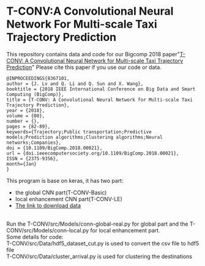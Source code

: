 # T-CONV:A Convolutional Neural Network For Multi-scale Taxi Trajectory Prediction
This repository contains data and code for our Bigcomp 2018 paper"[T-CONV: A Convolutional Neural Network for Multi-scale Taxi Trajectory Prediction](https://arxiv.org/abs/1611.07635)"
Please cite this paper if you use our code or data.
```
@INPROCEEDINGS{8367101,
author = {J. Lv and Q. Li and Q. Sun and X. Wang},
booktitle = {2018 IEEE International Conference on Big Data and Smart Computing (BigComp)},
title = {T-CONV: A Convolutional Neural Network for Multi-scale Taxi Trajectory Prediction},
year = {2018},
volume = {00},
number = {},
pages = {82-89},
keywords={Trajectory;Public transportation;Predictive models;Prediction algorithms;Clustering algorithms;Neural networks;Companies},
doi = {10.1109/BigComp.2018.00021},
url = {doi.ieeecomputersociety.org/10.1109/BigComp.2018.00021},
ISSN = {2375-9356},
month={Jan}
}
```
This program is base on keras, it has two part:
- the global CNN part(T-CONV-Basic)
- local enhancement CNN part(T-CONV-LE)
- [The link to download data](https://www.kaggle.com/c/pkdd-15-predict-taxi-service-trajectory-i/data)
</br>
Run the T-CONV/src/Models/conn-global-real.py for global part and the T-CONV/src/Models/conn-local.py for local enhancement part. </br>
Some details for code:</br>
T-CONV/src/Data/hdf5_dataset_cut.py is used to convert the csv file to hdf5 file</br>
T-CONV/src/Data/cluster_arrival.py is used for clustering the destinations</br>